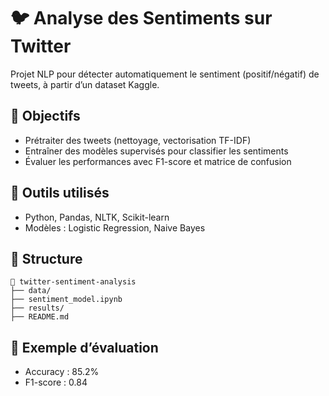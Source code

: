 # 🐦 Analyse des Sentiments sur Twitter

Projet NLP pour détecter automatiquement le sentiment (positif/négatif) de tweets, à partir d’un dataset Kaggle.

## 🧠 Objectifs
- Prétraiter des tweets (nettoyage, vectorisation TF-IDF)
- Entraîner des modèles supervisés pour classifier les sentiments
- Évaluer les performances avec F1-score et matrice de confusion

## 🔧 Outils utilisés
- Python, Pandas, NLTK, Scikit-learn
- Modèles : Logistic Regression, Naive Bayes

## 📁 Structure
```
📂 twitter-sentiment-analysis
├── data/
├── sentiment_model.ipynb
├── results/
├── README.md
```

## 🔪 Exemple d’évaluation
- Accuracy : 85.2%
- F1-score : 0.84
